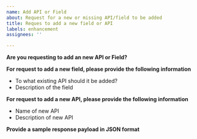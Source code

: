 ```yaml
---
name: Add API or Field
about: Request for a new or missing API/field to be added
title: Reques to add a new field or API
labels: enhancement
assignees: ''

---
```


**Are you requesting to add an new API or Field?**

**For request to add a new field, please provide the following information**
- To what existing API should it be added?
- Description of the field

**For request to add a new API, please provide the following information**
- Name of new API
- Description of new API

**Provide a sample response payload in JSON format**

